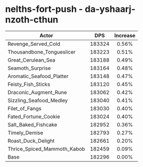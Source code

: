 # nelths-fort-push - da-yshaarj-nzoth-cthun
| Actor | DPS | Increase |
|---|:---:|:---:|
|Revenge_Served_Cold|183324|0.56%|
|Thousandbone_Tongueslicer|183223|0.51%|
|Great_Cerulean_Sea|183188|0.49%|
|Seamoth_Surprise|183164|0.48%|
|Aromatic_Seafood_Platter|183148|0.47%|
|Feisty_Fish_Sticks|183120|0.45%|
|Draconic_Augment_Rune|183062|0.42%|
|Sizzling_Seafood_Medley|183040|0.41%|
|Filet_of_Fangs|183030|0.40%|
|Fated_Fortune_Cookie|183024|0.40%|
|Salt_Baked_Fishcake|182952|0.36%|
|Timely_Demise|182793|0.27%|
|Roast_Duck_Delight|182661|0.20%|
|Thrice_Spiced_Mammoth_Kabob|182459|0.09%|
|Base|182296|0.00%|
